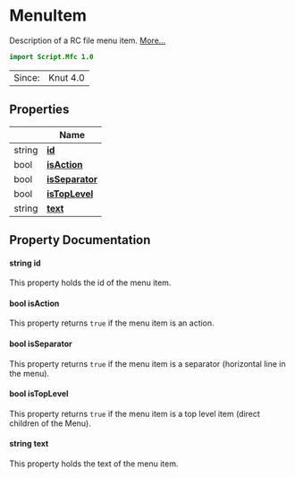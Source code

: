 # MenuItem

Description of a RC file menu item. [More...](#detailed-description)

```qml
import Script.Mfc 1.0
```

<table>
<tr><td>Since:</td><td>Knut 4.0</td></tr>
</table>

## Properties

| | Name |
|-|-|
|string|**[id](#id)**|
|bool|**[isAction](#isAction)**|
|bool|**[isSeparator](#isSeparator)**|
|bool|**[isTopLevel](#isTopLevel)**|
|string|**[text](#text)**|

## Property Documentation

#### <a name="id"></a>string **id**

This property holds the id of the menu item.

#### <a name="isAction"></a>bool **isAction**

This property returns `true` if the menu item is an action.

#### <a name="isSeparator"></a>bool **isSeparator**

This property returns `true` if the menu item is a separator (horizontal line in the menu).

#### <a name="isTopLevel"></a>bool **isTopLevel**

This property returns `true` if the menu item is a top level item (direct children of the Menu).

#### <a name="text"></a>string **text**

This property holds the text of the menu item.
